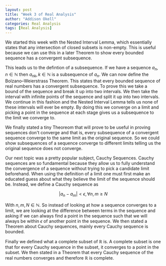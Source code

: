 ```yaml
---
layout: post
title: "Week 3 of Real Analysis"
author: "Addison Okell"
categories: Real Analysis
tags: [Real Analysis]
---
```


We started this week with the Nested Interval Lemma, which essentially states that any intersection of closed subsets is non-empty. This is useful because we can use this in a later Theorem to show every bounded sequence has a convergent subsequence.

This leads us to the defintion of a subsequence. If we have a sequence $a_n, n\in\mathbb{N}$ then ${a_n}_k, k\in \mathbb{N}$ is a subsequence of $a_n$. We can now define the Bolzano–Weierstrass Theorem. This states that every bounded sequence of real numbers has a convergent subsequence. To prove this we take a bound of the sequence and break it up into two intervals. We then take the interval with infinite points of the sequence and split it up into two intervals. We continue in this fashion and the Nested Interval Lemma tells us none of these intervals will ever be empty. By doing this we converge on a limit and picking a point in the sequence at each stage gives us a subsequence to the limit we converge to.

We finally stated a tiny Theoreom that will prove to be useful in proving sequences don't converge and that is, every subsequence of a convergent sequence converge to the same limit as the original sequence. So we could show subsequences of a sequence converge to different limits telling us the original sequence does not converge.

Our next topic was a pretty popular subject, Cauchy Sequences. Cauchy sequences are so fundamental because they allow us to fully understand the convergence of a sequence without trying to pick a candidate limit beforehand. When using the definition of a limit one must first make an educated guess about what they believe the limit of the sequence should be. Instead, we define a Cauchy sequence as

$$|a_n-a_m|<\epsilon,  \forall n,m \geq N$$

With $n,m,N \in \mathbb{N}$. So instead of looking at how a sequence converges to a limit, we are looking at the difference between terms in the sequence and asking if we can always find a point in the sequence such that we will always be within $\epsilon$ of another point in the sequence. We then stated a Theorem about Cauchy sequences, mainly every Cauchy sequence is bounded.

Finally we defined what a complete subset of $\mathbb{R}$ is. A complete subset is one that for every Cauchy sequence in the subset, it converges to a point in the subset. We then stated in a Theorem that every Cauchy sequence of the real numbers converges and therefore $\mathbb{R}$ is complete.
